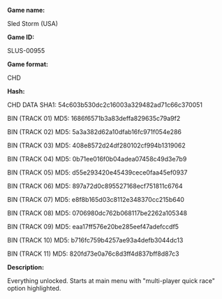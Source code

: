 **Game name:**

Sled Storm (USA)

**Game ID:**

SLUS-00955

**Game format:**

CHD

**Hash:**

CHD DATA SHA1: 54c603b530dc2c16003a329482ad71c66c370051

BIN (TRACK 01) MD5: 1686f6571b3a83deffa829635c79a9f2

BIN (TRACK 02) MD5: 5a3a382d62a10dfab16fc971f054e286

BIN (TRACK 03) MD5: 408e8572d24df280102cf994b1319062

BIN (TRACK 04) MD5: 0b71ee016f0b04adea07458c49d3e7b9

BIN (TRACK 05) MD5: d55e293420e45439cece0faa45ef0937

BIN (TRACK 06) MD5: 897a72d0c895527168ecf751811c6764

BIN (TRACK 07) MD5: e8f8b165d03c8112e348370cc215b640

BIN (TRACK 08) MD5: 0706980dc762b068117be2262a105348

BIN (TRACK 09) MD5: eaa17ff576e20be285eef47adefccdf5

BIN (TRACK 10) MD5: b716fc759b4257ae93a4defb3044dc13

BIN (TRACK 11) MD5: 820fd73e0a76c8d3ff4d837bff8d87c3

**Description:**

Everything unlocked. Starts at main menu with "multi-player quick race" option highlighted.